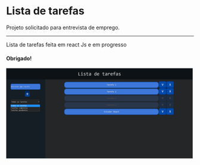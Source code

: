 <h1>Lista de tarefas</h1>


<p> Projeto solicitado para entrevista de emprego.</p>
<hr>

<p> Lista de tarefas feita em react Js e em progresso</p>

<h4> Obrigado!</h4>


<img src="./public/print.png">





